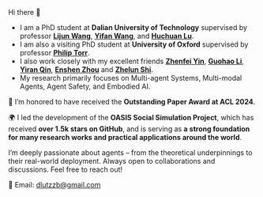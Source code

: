 Hi there 👋
- I am a PhD student at **Dalian University of Technology** supervised by professor [**Lijun Wang**](https://scholar.google.com/citations?user=EfTwkXMolscC&hl=en), [**Yifan Wang**](https://scholar.google.com/citations?user=j1XFhSoAAAAJ&hl=zh-CN), and [**Huchuan Lu**](https://scholar.google.com/citations?user=D3nE0agAAAAJ&hl=en).
- I am also a visiting PhD student at **University of Oxford** supervised by professor [**Philip Torr**](https://eng.ox.ac.uk/people/philip-torr).
- I also work closely with my excellent friends [**Zhenfei Yin**](https://yinzhenfei.github.io/), [**Guohao Li**](https://ghli.org/), [**Yiran Qin**](https://iranqin.github.io/), [**Enshen Zhou**](https://zhoues.github.io/) and [**Zhelun Shi**](https://scholar.google.com/citations?user=EDLcoVkAAAAJ&hl=zh-CN).
- My research primarily focuses on Multi-agent Systems, Multi-modal Agents, Agent Safety, and Embodied AI.

🚀 I’m honored to have received the **Outstanding Paper Award at ACL 2024**.

🌍 I led the development of the **OASIS Social Simulation Project**, which has received **over 1.5k stars on GitHub**, and is serving as **a strong foundation for many research works and practical applications around the world**.

I’m deeply passionate about agents – from the theoretical underpinnings to their real-world deployment.
Always open to collaborations and discussions. Feel free to reach out!

📧 Email: dlutzzb@gmail.com
